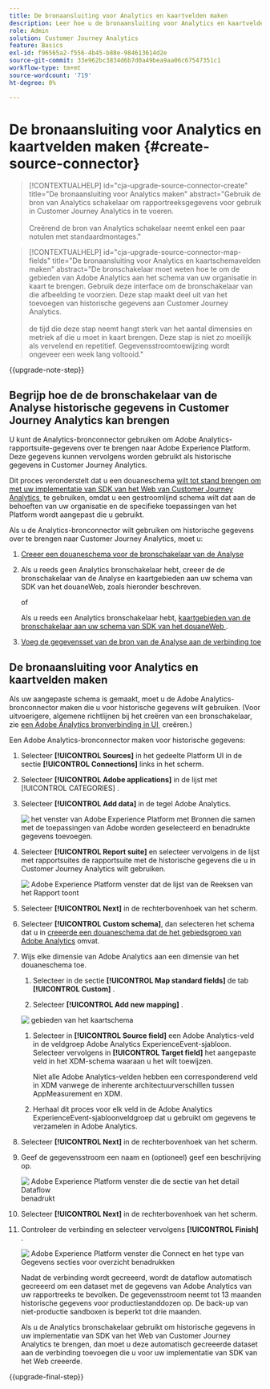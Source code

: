 ```yaml
---
title: De bronaansluiting voor Analytics en kaartvelden maken
description: Leer hoe u de bronaansluiting voor Analytics en kaartvelden maakt
role: Admin
solution: Customer Journey Analytics
feature: Basics
exl-id: f96565a2-f556-4b45-b88e-984613614d2e
source-git-commit: 33e962bc3834d6b7d0a49bea9aa06c67547351c1
workflow-type: tm+mt
source-wordcount: '719'
ht-degree: 0%

---
```


# De bronaansluiting voor Analytics en kaartvelden maken {#create-source-connector}

<!-- markdownlint-disable MD034 -->

>[!CONTEXTUALHELP]
>id="cja-upgrade-source-connector-create"
>title="De bronaansluiting voor Analytics maken"
>abstract="Gebruik de bron van Analytics schakelaar om rapportreeksgegevens voor gebruik in Customer Journey Analytics in te voeren.<br><br> Creërend de bron van Analytics schakelaar neemt enkel een paar notulen met standaardmontages."

<!-- markdownlint-enable MD034 -->

<!-- markdownlint-disable MD034 -->

>[!CONTEXTUALHELP]
>id="cja-upgrade-source-connector-map-fields"
>title="De bronaansluiting voor Analytics en kaartschemavelden maken"
>abstract="De bronschakelaar moet weten hoe te om de gebieden van Adobe Analytics aan het schema van uw organisatie in kaart te brengen. Gebruik deze interface om de bronschakelaar van die afbeelding te voorzien. Deze stap maakt deel uit van het toevoegen van historische gegevens aan Customer Journey Analytics.<br><br> de tijd die deze stap neemt hangt sterk van het aantal dimensies en metriek af die u moet in kaart brengen. Deze stap is niet zo moeilijk als vervelend en repetitief. Gegevensstroomtoewijzing wordt ongeveer een week lang voltooid."

<!-- markdownlint-enable MD034 -->

{{upgrade-note-step}}

## Begrijp hoe de de bronschakelaar van de Analyse historische gegevens in Customer Journey Analytics kan brengen

U kunt de Analytics-bronconnector gebruiken om Adobe Analytics-rapportsuite-gegevens over te brengen naar Adobe Experience Platform. Deze gegevens kunnen vervolgens worden gebruikt als historische gegevens in Customer Journey Analytics.

Dit proces veronderstelt dat u een douaneschema [&#x200B; wilt tot stand brengen om met uw implementatie van SDK van het Web van Customer Journey Analytics &#x200B;](/help/getting-started/cja-upgrade/cja-upgrade-schema-create.md) te gebruiken, omdat u een gestroomlijnd schema wilt dat aan de behoeften van uw organisatie en de specifieke toepassingen van het Platform wordt aangepast die u gebruikt.

Als u de Analytics-bronconnector wilt gebruiken om historische gegevens over te brengen naar Customer Journey Analytics, moet u:

1. [Creeer een douaneschema voor de bronschakelaar van de Analyse](/help/getting-started/cja-upgrade/cja-upgrade-source-connector-schema.md)

1. Als u reeds geen Analytics bronschakelaar hebt, creeer de de bronschakelaar van de Analyse en kaartgebieden aan uw schema van SDK van het douaneWeb, zoals hieronder beschreven.

   of

   Als u reeds een Analytics bronschakelaar hebt, [&#x200B; kaartgebieden van de bronschakelaar aan uw schema van SDK van het douaneWeb &#x200B;](/help/getting-started/cja-upgrade/cja-upgrade-from-source-connector.md).

1. [Voeg de gegevensset van de bron van de Analyse aan de verbinding toe](/help/getting-started/cja-upgrade/cja-upgrade-source-connector-dataset.md)

## De bronaansluiting voor Analytics en kaartvelden maken

Als uw aangepaste schema is gemaakt, moet u de Adobe Analytics-bronconnector maken die u voor historische gegevens wilt gebruiken. (Voor uitvoerigere, algemene richtlijnen bij het creëren van een bronschakelaar, zie [&#x200B; een Adobe Analytics bronverbinding in UI &#x200B;](https://experienceleague.adobe.com/docs/experience-platform/sources/ui-tutorials/create/adobe-applications/analytics.html?lang=nl-NL) creëren.)

Een Adobe Analytics-bronconnector maken voor historische gegevens:

1. Selecteer **[!UICONTROL Sources]** in het gedeelte Platform UI in de sectie **[!UICONTROL Connections]** links in het scherm.

1. Selecteer **[!UICONTROL Adobe applications]** in de lijst met [!UICONTROL CATEGORIES] .

1. Selecteer **[!UICONTROL Add data]** in de tegel Adobe Analytics.

   ![&#x200B; het venster van Adobe Experience Platform met Bronnen die samen met de toepassingen van Adobe worden geselecteerd en benadrukte gegevens toevoegen.](./assets/sources-overview.png)

1. Selecteer **[!UICONTROL Report suite]** en selecteer vervolgens in de lijst met rapportsuites de rapportsuite met de historische gegevens die u in Customer Journey Analytics wilt gebruiken.

   ![&#x200B; Adobe Experience Platform venster dat de lijst van de Reeksen van het Rapport toont &#x200B;](./assets/report-suites.png)

1. Selecteer **[!UICONTROL Next]** in de rechterbovenhoek van het scherm.

1. Selecteer **[!UICONTROL Custom schema]**, dan selecteren het schema dat u in [&#x200B; creeerde een douaneschema dat de het gebiedsgroep van Adobe Analytics &#x200B;](/help/getting-started/cja-upgrade/cja-upgrade-source-connector-schema.md) omvat. <!-- Deleted this, because I changed this from choosing the default schemawe're pointing them now at the schema they just created: "Adobe Experience Platform  automatically creates the schema and the corresponding dataset to map all standard fields from the selected Adobe Analytics report suite." -->

   <!-- add screenshot -->

1. Wijs elke dimensie van Adobe Analytics aan een dimensie van het douaneschema toe.

   1. Selecteer in de sectie **[!UICONTROL Map standard fields]** de tab **[!UICONTROL Custom]** .

   1. Selecteer **[!UICONTROL Add new mapping]** .

   ![&#x200B; gebieden van het kaartschema &#x200B;](assets/schema-mapping.png)

   1. Selecteer in **[!UICONTROL Source field]** een Adobe Analytics-veld in de veldgroep Adobe Analytics ExperienceEvent-sjabloon. Selecteer vervolgens in **[!UICONTROL Target field]** het aangepaste veld in het XDM-schema waaraan u het wilt toewijzen.

      Niet alle Adobe Analytics-velden hebben een corresponderend veld in XDM vanwege de inherente architectuurverschillen tussen AppMeasurement en XDM.

   1. Herhaal dit proces voor elk veld in de Adobe Analytics ExperienceEvent-sjabloonveldgroep dat u gebruikt om gegevens te verzamelen in Adobe Analytics.

1. Selecteer **[!UICONTROL Next]** in de rechterbovenhoek van het scherm.

1. Geef de gegevensstroom een naam en (optioneel) geef een beschrijving op.

   ![&#x200B; Adobe Experience Platform venster die de sectie van het detail Dataflow &#x200B;](./assets/dataflow-detail.png) benadrukt

1. Selecteer **[!UICONTROL Next]** in de rechterbovenhoek van het scherm.

1. Controleer de verbinding en selecteer vervolgens **[!UICONTROL Finish]** .

   ![&#x200B; Adobe Experience Platform venster die Connect en het type van Gegevens secties voor overzicht benadrukken &#x200B;](./assets/review.png)

   Nadat de verbinding wordt gecreeerd, wordt de dataflow automatisch gecreeerd om een dataset met de gegevens van Adobe Analytics van uw rapportreeks te bevolken. De gegevensstroom neemt tot 13 maanden historische gegevens voor productiestanddozen op. De back-up van niet-productie sandboxen is beperkt tot drie maanden.

   Als u de Analytics bronschakelaar gebruikt om historische gegevens in uw implementatie van SDK van het Web van Customer Journey Analytics te brengen, dan moet u deze automatisch gecreeerde dataset aan de verbinding toevoegen die u voor uw implementatie van SDK van het Web creeerde.

{{upgrade-final-step}}

